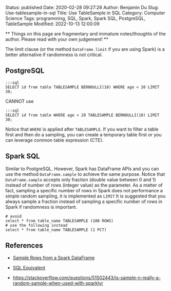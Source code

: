 Status: published
Date: 2020-02-28 09:27:28
Author: Benjamin Du
Slug: Use-tablesample-in-sql
Title: Use TableSample in SQL
Category: Computer Science
Tags: programming, SQL, Spark, Spark SQL, PostgreSQL, TableSample
Modified: 2022-10-13 12:00:09

**
Things on this page are fragmentary and immature notes/thoughts of the author.
Please read with your own judgement!
**

The limit clause (or the method `DataFrame.limit` if you are using Spark)
is a better alternative if randomness is not critical.

## PostgreSQL

    :::sql
    SELECT id from table TABLESAMPLE BERNOULLI(10) WHERE age < 20 LIMIT 30;

CANNOT use

    :::sql
    SELECT id from table WHERE age < 20 TABLESAMPLE BERNOULLI(10) LIMIT 30;

Notice that `WHERE` is applied after `TABLESAMPLE`.
If you want to filter a table first and then do a sampling, 
you can create a temporary table first
or you can leverage common table expression (CTE).

## Spark SQL

Similar to PostgreSQL.
However, 
Spark has DataFrame APIs
and you can use the method `DataFrame.sample` to achieve the same purpose.
Notice that `DataFrame.sample` accepts only fraction (double value between 0 and 1)
instead of number of rows (integer value) as the parameter.
As a matter of fact,
sampling a specific number of rows in Spark does not performance a simple random sampling,
it is implemented as `LIMIT`
It is suggested that you always sample a fraction instead of sampling a specific number of rows in Spark 
if randomness is important. 

    # avoid 
    select * from table_name TABLESAMPLE (100 ROWS) 
    # use the following instead
    select * from table_name TABLESAMPLE (1 PCT) 

## References

- [Sample Rows from a Spark DataFrame](http://www.legendu.net/en/blog/spark-dataframe-sample)

- [SQL Equivalent](http://www.legendu.net/misc/blog/sql-equivalent)

- https://stackoverflow.com/questions/51502443/is-sample-n-really-a-random-sample-when-used-with-sparklyr
